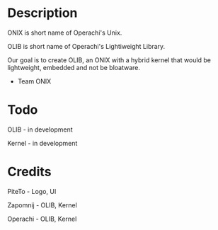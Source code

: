 # Description
ONIX is short name of Operachi's Unix.

OLIB is short name of Operachi's Lightiweight Library.

Our goal is to create OLIB, an ONIX with a hybrid kernel that would be lightweight, embedded and not be bloatware.

- Team ONIX
# Todo
OLIB - in development

Kernel - in development
# Credits
PiteTo - Logo, UI

Zapomnij - OLIB, Kernel

Operachi - OLIB, Kernel
